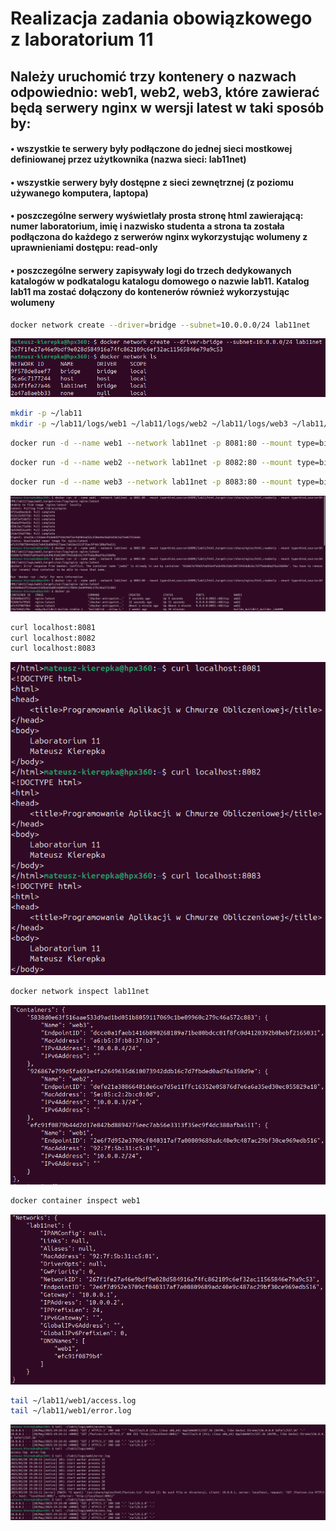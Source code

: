 # Realizacja zadania obowiązkowego z laboratorium 11

## Należy uruchomić trzy kontenery o nazwach odpowiednio: web1, web2, web3, które zawierać będą serwery nginx w wersji latest w taki sposób by:

#### • wszystkie te serwery były podłączone do jednej sieci mostkowej definiowanej przez użytkownika (nazwa sieci: lab11net)

#### • wszystkie serwery były dostępne z sieci zewnętrznej (z poziomu używanego komputera, laptopa)

#### • poszczególne serwery wyświetlały prosta stronę html zawierającą: numer laboratorium, imię i nazwisko studenta a strona ta została podłączona do każdego z serwerów nginx wykorzystując wolumeny z uprawnieniami dostępu: read-only

#### • poszczególne serwery zapisywały logi do trzech dedykowanych katalogów w podkatalogu katalogu domowego o nazwie lab11. Katalog lab11 ma zostać dołączony do kontenerów również wykorzystując wolumeny

```bash
docker network create --driver=bridge --subnet=10.0.0.0/24 lab11net
```

![docker_network_create](screenshots/docker_network_create.png)

```bash
mkdir -p ~/lab11
mkdir -p ~/lab11/logs/web1 ~/lab11/logs/web2 ~/lab11/logs/web3 ~/lab11/html
```

```bash
docker run -d --name web1 --network lab11net -p 8081:80 --mount type=bind,source=$HOME/lab11/html,target=/usr/share/nginx/html,readonly --mount type=bind,source=$HOME/lab11/logs/web1,target=/var/log/nginx nginx:latest
```

```bash
docker run -d --name web2 --network lab11net -p 8082:80 --mount type=bind,source=$HOME/lab11/html,target=/usr/share/nginx/html,readonly --mount type=bind,source=$HOME/lab11/logs/web2,target=/var/log/nginx nginx:latest
```

```bash
docker run -d --name web3 --network lab11net -p 8083:80 --mount type=bind,source=$HOME/lab11/html,target=/usr/share/nginx/html,readonly --mount type=bind,source=$HOME/lab11/logs/web3,target=/var/log/nginx nginx:latest
```

![docker_run](screenshots/docker_run.png)

```bash
curl localhost:8081
curl localhost:8082
curl localhost:8083
```

![curl](screenshots/curl.png)

```bash
docker network inspect lab11net
```

![docker_network_inspect](screenshots/docker_network_inspect.png)

```bash
docker container inspect web1
```

![docker_container_inspect](screenshots/docker_container_inspect.png)

```bash
tail ~/lab11/web1/access.log
tail ~/lab11/web1/error.log
```

![logs](screenshots/logs.png)
